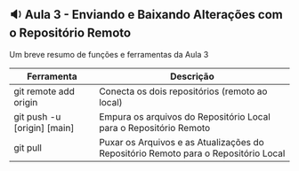 ## 🔉 Aula 3 - Enviando e Baixando Alterações com o Repositório Remoto

Um breve resumo de funções e ferramentas da Aula 3

| Ferramenta | Descrição |
| -----------|-----------|
| git remote add origin | Conecta os dois repositórios (remoto ao local) |
| git push -u [origin] [main] | Empura os arquivos do Repositório Local para o Repositório Remoto |
| git pull | Puxar os Arquivos e as Atualizações do Repositório Remoto para o Repositório Local|